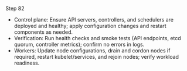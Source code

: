 Step 82

- Control plane: Ensure API servers, controllers, and schedulers are deployed and healthy; apply configuration changes and restart components as needed.
- Verification: Run health checks and smoke tests (API endpoints, etcd quorum, controller metrics); confirm no errors in logs.
- Workers: Update node configurations, drain and cordon nodes if required, restart kubelet/services, and rejoin nodes; verify workload readiness.